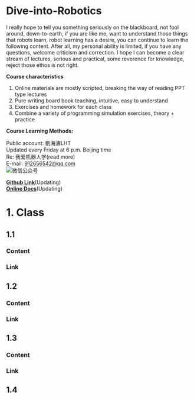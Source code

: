 # Dive-into-Robotics
I really hope to tell you something seriously on the blackboard, not fool around, down-to-earth, if you are like me, want to understand those things that robots learn, robot learning has a desire, you can continue to learn the following content.
After all, my personal ability is limited, if you have any questions, welcome criticism and correction. I hope I can become a clear stream of lectures, serious and practical, some reverence for knowledge, reject those ethos is not right.

**Course characteristics**
1. Online materials are mostly scripted, breaking the way of reading PPT type lectures  
2. Pure writing board book teaching, intuitive, easy to understand  
3. Exercises and homework for each class  
4. Combine a variety of programming simulation exercises, theory + practice

**Course Learning Methods:**  

  Public account: 劉海濤LHT  
  Updated every Friday at 6 p.m. Beijing time  
  Re: 我爱机器人学(read more)  
  E-mail: 912656542@qq.com  
  ![微信公众号](https://img-blog.cn/52a312b3c4be4252b50cecb954ac229b.png)

**[Github Link](https://github.com/LIUHAITAO-CH/Dive-into-Robotics/)**(Updating)  
**[Online Docs](https://kdocs.cn/l/cb9gYbJgQoYT/)**(Updating) 

# 1. Class

## 1.1 
### Content
### Link

## 1.2
### Content
### Link

## 1.3 
### Content
### Link

## 1.4

